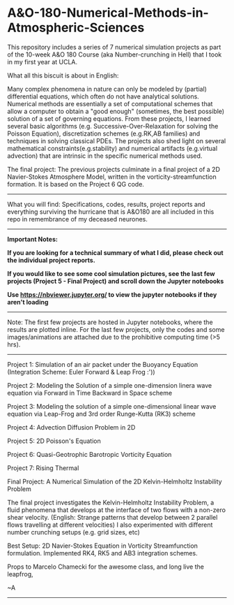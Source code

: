 # A&O-180-Numerical-Methods-in-Atmospheric-Sciences

This repository includes a series of 7 numerical simulation projects as part of the 10-week A&O 180 Course (aka Number-crunching in Hell) that I took in my first year at UCLA. 


What all this biscuit is about in English: 

Many complex phenomena in nature can only be modeled by (partial) differential equations, which often do not have analytical solutions. Numerical methods are essentially a set of computational schemes that allow a computer to obtain a "good enough" (sometimes, the best possible) solution of a set of governing equations. From these projects, I learned several basic algorithms (e.g. Successive-Over-Relaxation for solving the Poisson Equation), discretization schemes (e.g.RK,AB families) and techniques in solving classical PDEs. The projects also shed light on several mathematical constraints(e.g.stability) and numerical artifacts (e.g.virtual advection) that are intrinsic in the specific numerical methods used. 


The final project: 
The previous projects culminate in a final project of a 2D Navier-Stokes Atmosphere Model, written in the vorticity-streamfunction formation. It is based on the Project 6 QG code. 

*************************************************************************************************************************

What you will find: 
Specifications, codes, results, project reports and everything surviving the hurricane that is A&O180 are all included in this repo in remembrance of my deceased neurones.  


*************************************************************************************************************************

**Important Notes:**
                        
**If you are looking for a technical summary of what I did, please check out the individual project reports.**

**If you would like to see some cool simulation pictures, see the last few projects (Project 5 - Final Project) and scroll down the Jupyter notebooks**

**Use https://nbviewer.jupyter.org/ to view the jupyter notebooks if they aren't loading**
*************************************************************************************************************************


Note: The first few projects are hosted in Jupyter notebooks, where the results are plotted inline. For the last few projects, only the codes and some images/animations are attached due to the prohibitive computing time (>5 hrs). 


------------------------------------------------------------------
Project 1: Simulation of an air packet under the Buoyancy Equation (Integration Scheme: Euler Forward & Leap Frog :'))

Project 2: Modeling the Solution of a simple one-dimension linera wave equation via Forward in Time Backward in Space scheme

Project 3: Modeling the solution of a simple one-dimensional linear wave equation via Leap-Frog and 3rd order Runge-Kutta (RK3) scheme

Project 4: Advection Diffusion Problem in 2D

Project 5: 2D Poisson's Equation

Project 6: Quasi-Geotrophic Barotropic Vorticity Equation

Project 7: Rising Thermal 

Final Project: A Numerical Simulation of the 2D Kelvin-Helmholtz Instability Problem 

The final project investigates the Kelvin-Helmholtz Instability Problem, a fluid phenomena that develops at the interface of two flows with a non-zero shear velocity. (English: Strange patterns that develop between 2 parallel flows travelling at different velocities) I also experimented with different number crunching setups (e.g. grid sizes, etc) 

Best Setup: 2D Navier-Stokes Equation in Vorticity Streamfunction formulation. Implemented RK4, RK5 and AB3 integration schemes. 






Props to Marcelo Chamecki for the awesome class, and long live the leapfrog,

~A

------------------------------------------------------------------
